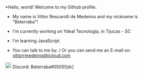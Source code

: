 *Hello, world! Welcome to my Github profile.
* My name is Vittor Rescarolli de Medeiros and my nickname is "Beterraba"!

* I'm currently working on Ydeal Tecnologia, in Tijucas - SC 

* I'm learning JavaScript

* You can talk to me by:  / Or you can send me an E-mail on: vittorrmedeiros@icloud.com

<img src="https://user-images.githubusercontent.com/89883547/213500904-fd15710a-d244-4fc6-9128-b0c6d1fced50.png" width="20" height="20"/> Discord: Beterraba#0505![dc]
